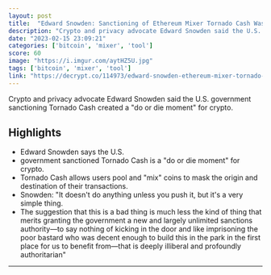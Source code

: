 ```yaml
---
layout: post
title:  "Edward Snowden: Sanctioning of Ethereum Mixer Tornado Cash Was 'Deeply Illiberal and Profoundly Authoritarian'"
description: "Crypto and privacy advocate Edward Snowden said the U.S. government sanctioning Tornado Cash created a \"do or die moment\" for crypto."
date: "2023-02-15 23:09:21"
categories: ['bitcoin', 'mixer', 'tool']
score: 60
image: "https://i.imgur.com/aytHZ5U.jpg"
tags: ['bitcoin', 'mixer', 'tool']
link: "https://decrypt.co/114973/edward-snowden-ethereum-mixer-tornado-cash-illiberal-authoritarian?repost"
---
```


Crypto and privacy advocate Edward Snowden said the U.S. government sanctioning Tornado Cash created a \"do or die moment\" for crypto.

## Highlights

- Edward Snowden says the U.S.
- government sanctioned Tornado Cash is a "do or die moment" for crypto.
- Tornado Cash allows users pool and "mix" coins to mask the origin and destination of their transactions.
- Snowden: "It doesn't do anything unless you push it, but it's a very simple thing.
- The suggestion that this is a bad thing is much less the kind of thing that merits granting the government a new and largely unlimited sanctions authority—to say nothing of kicking in the door and like imprisoning the poor bastard who was decent enough to build this in the park in the first place for us to benefit from—that is deeply illiberal and profoundly authoritarian"

---
